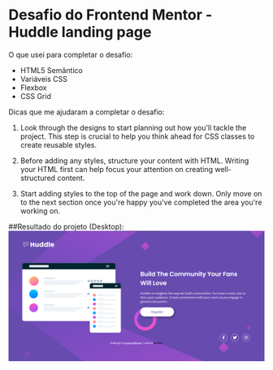 # Desafio do Frontend Mentor - Huddle landing page

O que usei para completar o desafio:

- HTML5 Semântico
- Variáveis CSS
- Flexbox
- CSS Grid

Dicas que me ajudaram a completar o desafio:

1. Look through the designs to start planning out how you'll tackle the project. This step is crucial to help you think ahead for CSS classes to create reusable styles.

2. Before adding any styles, structure your content with HTML. Writing your HTML first can help focus your attention on creating well-structured content.

3. Start adding styles to the top of the page and work down. Only move on to the next section once you're happy you've completed the area you're working on.

##Resultado do projeto (Desktop):
<img src="./src/images/printscreen-huddle.png" alt="Imagem resultado Landing Page">